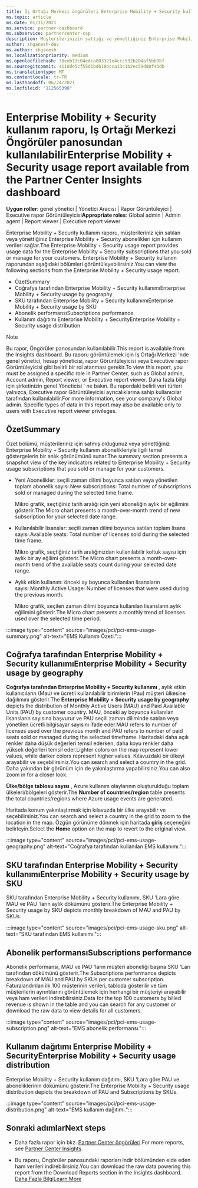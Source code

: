```yaml
---
title: İş Ortağı Merkezi öngörüleri Enterprise Mobility + Security kullanım raporu
ms.topic: article
ms.date: 01/11/2021
ms.service: partner-dashboard
ms.subservice: partnercenter-csp
description: Müşterilerinizin sattığı ve yönettiğiniz Enterprise Mobility + Security aboneliklerin kullanımı ile ilgili olarak neler yapabileceğinizi görün.
author: shganesh-dev
ms.author: shganesh
ms.localizationpriority: medium
ms.openlocfilehash: 38eeb13c04edca803321e4ccc532b204af5bb9bf
ms.sourcegitcommit: 4118de5cf55d1bd618ecca13c1b2ec59d80f43db
ms.translationtype: MT
ms.contentlocale: tr-TR
ms.lasthandoff: 06/24/2021
ms.locfileid: "112565398"
---
```

# <a name="enterprise-mobility--security-usage-report-available-from-the-partner-center-insights-dashboard"></a><span data-ttu-id="c9ccf-103">Enterprise Mobility + Security kullanım raporu, Iş Ortağı Merkezi Öngörüler panosundan kullanılabilir</span><span class="sxs-lookup"><span data-stu-id="c9ccf-103">Enterprise Mobility + Security usage report available from the Partner Center Insights dashboard</span></span>

<span data-ttu-id="c9ccf-104">**Uygun roller**: genel yönetici | Yönetici Aracısı | Rapor Görüntüleyici | Executive rapor Görüntüleyicisi</span><span class="sxs-lookup"><span data-stu-id="c9ccf-104">**Appropriate roles**: Global admin | Admin agent | Report viewer | Executive report viewer</span></span>

<span data-ttu-id="c9ccf-105">Enterprise Mobility + Security kullanım raporu, müşterileriniz için satılan veya yönettiğiniz Enterprise Mobility + Security abonelikleri için kullanım verileri sağlar.</span><span class="sxs-lookup"><span data-stu-id="c9ccf-105">The Enterprise Mobility + Security usage report provides usage data for the Enterprise Mobility + Security subscriptions that you sold or manage for your customers.</span></span> <span data-ttu-id="c9ccf-106">Enterprise Mobility + Security kullanım raporundan aşağıdaki bölümleri görüntüleyebilirsiniz.</span><span class="sxs-lookup"><span data-stu-id="c9ccf-106">You can view the following sections from the Enterprise Mobility + Security usage report.</span></span>

- <span data-ttu-id="c9ccf-107">Özet</span><span class="sxs-lookup"><span data-stu-id="c9ccf-107">Summary</span></span>
- <span data-ttu-id="c9ccf-108">Coğrafya tarafından Enterprise Mobility + Security kullanımı</span><span class="sxs-lookup"><span data-stu-id="c9ccf-108">Enterprise Mobility + Security usage by geography</span></span>
- <span data-ttu-id="c9ccf-109">SKU tarafından Enterprise Mobility + Security kullanımı</span><span class="sxs-lookup"><span data-stu-id="c9ccf-109">Enterprise Mobility + Security usage by SKU</span></span>
- <span data-ttu-id="c9ccf-110">Abonelik performansı</span><span class="sxs-lookup"><span data-stu-id="c9ccf-110">Subscriptions performance</span></span>
- <span data-ttu-id="c9ccf-111">Kullanım dağıtımı Enterprise Mobility + Security</span><span class="sxs-lookup"><span data-stu-id="c9ccf-111">Enterprise Mobility + Security usage distribution</span></span>

 > [!NOTE]
 > <span data-ttu-id="c9ccf-112">Bu rapor, Öngörüler panosundan kullanılabilir.</span><span class="sxs-lookup"><span data-stu-id="c9ccf-112">This report is available from the Insights dashboard.</span></span> <span data-ttu-id="c9ccf-113">Bu raporu görüntülemek için Iş Ortağı Merkezi 'nde genel yönetici, hesap yöneticisi, rapor Görüntüleyicisi veya Executive rapor Görüntüleyicisi gibi belirli bir rol atanması gerekir.</span><span class="sxs-lookup"><span data-stu-id="c9ccf-113">To view this report, you must be assigned a specific role in Partner Center, such as Global admin, Account admin, Report viewer, or Executive report viewer.</span></span> <span data-ttu-id="c9ccf-114">Daha fazla bilgi için şirketinizin genel Yöneticisi ' ne bakın. Bu rapordaki belirli veri türleri yalnızca, Executive rapor Görüntüleyicisi ayrıcalıklarına sahip kullanıcılar tarafından kullanılabilir.</span><span class="sxs-lookup"><span data-stu-id="c9ccf-114">For more information, see your company's Global admin. Specific types of data in this report may also be available only to users with Executive report viewer privileges.</span></span>

## <a name="summary"></a><span data-ttu-id="c9ccf-115">Özet</span><span class="sxs-lookup"><span data-stu-id="c9ccf-115">Summary</span></span>

<span data-ttu-id="c9ccf-116">Özet bölümü, müşterileriniz için satmış olduğunuz veya yönettiğiniz Enterprise Mobility + Security kullanım abonelikleriyle ilgili temel göstergelerin bir anlık görünümünü sunar.</span><span class="sxs-lookup"><span data-stu-id="c9ccf-116">The summary section presents a snapshot view of the key indicators related to Enterprise Mobility + Security usage subscriptions that you sold or manage for your customers.</span></span> 

- <span data-ttu-id="c9ccf-117">Yeni Abonelikler: seçili zaman dilimi boyunca satılan veya yönetilen toplam abonelik sayısı.</span><span class="sxs-lookup"><span data-stu-id="c9ccf-117">New subscriptions: Total number of subscriptions sold or managed during the selected time frame.</span></span>

   <span data-ttu-id="c9ccf-118">Mikro grafik, seçtiğiniz tarih aralığı için yeni aboneliğin aylık bir eğilimini gösterir.</span><span class="sxs-lookup"><span data-stu-id="c9ccf-118">The Micro chart presents a month-over-month trend of new subscription for your selected date range.</span></span>

- <span data-ttu-id="c9ccf-119">Kullanılabilir lisanslar: seçili zaman dilimi boyunca satılan toplam lisans sayısı.</span><span class="sxs-lookup"><span data-stu-id="c9ccf-119">Available seats: Total number of licenses sold during the selected time frame.</span></span>

   <span data-ttu-id="c9ccf-120">Mikro grafik, seçtiğiniz tarih aralığınızdan kullanılabilir koltuk sayısı için aylık bir ay eğilimi gösterir.</span><span class="sxs-lookup"><span data-stu-id="c9ccf-120">The Micro chart presents a month-over-month trend of the available seats count during your selected date range.</span></span>

- <span data-ttu-id="c9ccf-121">Aylık etkin kullanım: önceki ay boyunca kullanılan lisansların sayısı.</span><span class="sxs-lookup"><span data-stu-id="c9ccf-121">Monthly Active Usage: Number of licenses that were used during the previous month.</span></span>

   <span data-ttu-id="c9ccf-122">Mikro grafik, seçilen zaman dilimi boyunca kullanılan lisansların aylık eğilimini gösterir.</span><span class="sxs-lookup"><span data-stu-id="c9ccf-122">The Micro chart presents a monthly trend of licenses used over the selected time period.</span></span>

:::image type="content" source="images/pci/pci-ems-usage-summary.png" alt-text="EMS Kullanım Özeti.":::

## <a name="enterprise-mobility--security-usage-by-geography"></a><span data-ttu-id="c9ccf-124">Coğrafya tarafından Enterprise Mobility + Security kullanımı</span><span class="sxs-lookup"><span data-stu-id="c9ccf-124">Enterprise Mobility + Security usage by geography</span></span>

<span data-ttu-id="c9ccf-125">**Coğrafya tarafından Enterprise Mobility + Security kullanımı** , aylık etkin kullanıcıların (Mau) ve ücretli kullanılabilir birimlerin (Pau) müşteri ülkesine dağılımını gösterir.</span><span class="sxs-lookup"><span data-stu-id="c9ccf-125">The **Enterprise Mobility + Security usage by geography** depicts the distribution of Monthly Active Users (MAU) and Paid Available Units (PAU) by customer country.</span></span> <span data-ttu-id="c9ccf-126">MAU, önceki ay boyunca kullanılan lisansların sayısına başvurur ve PAU seçili zaman diliminde satılan veya yönetilen ücretli bilgisayar sayısını ifade eder.</span><span class="sxs-lookup"><span data-stu-id="c9ccf-126">MAU refers to number of licenses used over the previous month and PAU refers to number of paid seats sold or managed during the selected timeframe.</span></span> <span data-ttu-id="c9ccf-127">Haritadaki daha açık renkler daha düşük değerleri temsil ederken, daha koyu renkler daha yüksek değerleri temsil eder.</span><span class="sxs-lookup"><span data-stu-id="c9ccf-127">Lighter colors on the map represent lower values, while darker colors represent higher values.</span></span> <span data-ttu-id="c9ccf-128">Kılavuzdaki bir ülkeyi arayabilir ve seçebilirsiniz.</span><span class="sxs-lookup"><span data-stu-id="c9ccf-128">You can search and select a country in the grid.</span></span> <span data-ttu-id="c9ccf-129">Daha yakından bir görünüm için de yakınlaştırma yapabilirsiniz.</span><span class="sxs-lookup"><span data-stu-id="c9ccf-129">You can also zoom in for a closer look.</span></span>

<span data-ttu-id="c9ccf-130">**Ülke/bölge tablosu sayısı** , Azure kullanım olaylarının oluşturulduğu toplam ülkeleri/bölgeleri gösterir.</span><span class="sxs-lookup"><span data-stu-id="c9ccf-130">The **Number of countries/region** table presents the total countries/regions where Azure usage events are generated.</span></span>

<span data-ttu-id="c9ccf-131">Haritada konum yakınlaştırmak için kılavuzda bir ülke arayabilir ve seçebilirsiniz.</span><span class="sxs-lookup"><span data-stu-id="c9ccf-131">You can search and select a country in the grid to zoom to the location in the map.</span></span> <span data-ttu-id="c9ccf-132">Özgün görünüme dönmek için haritada **giriş** seçeneğini belirleyin.</span><span class="sxs-lookup"><span data-stu-id="c9ccf-132">Select the **Home** option on the map to revert to the original view.</span></span>

:::image type="content" source="images/pci/pci-ems-usage-geography.png" alt-text="Coğrafya tarafından kullanılan EMS kullanımı.":::

## <a name="enterprise-mobility--security-usage-by-sku"></a><span data-ttu-id="c9ccf-134">SKU tarafından Enterprise Mobility + Security kullanımı</span><span class="sxs-lookup"><span data-stu-id="c9ccf-134">Enterprise Mobility + Security usage by SKU</span></span>

<span data-ttu-id="c9ccf-135">SKU tarafından Enterprise Mobility + Security kullanımı, SKU 'Lara göre MAU ve PAU 'ların aylık dökümünü gösterir.</span><span class="sxs-lookup"><span data-stu-id="c9ccf-135">The Enterprise Mobility + Security usage by SKU depicts monthly breakdown of MAU and PAU by SKUs.</span></span>

:::image type="content" source="images/pci/pci-ems-usage-sku.png" alt-text="SKU tarafından EMS kullanımı.":::

## <a name="subscriptions-performance"></a><span data-ttu-id="c9ccf-137">Abonelik performansı</span><span class="sxs-lookup"><span data-stu-id="c9ccf-137">Subscriptions performance</span></span>

<span data-ttu-id="c9ccf-138">Abonelik performansı, MAU ve PAU 'ların müşteri aboneliği başına SKU 'Ları tarafından dökümünü gösterir.</span><span class="sxs-lookup"><span data-stu-id="c9ccf-138">The Subscriptions performance depicts breakdown of MAU and PAU by SKUs per customer subscription.</span></span> <span data-ttu-id="c9ccf-139">Faturalandırılan ilk 100 müşterinin verileri, tabloda gösterilir ve tüm müşterilerin ayrıntılarını görüntülemek için herhangi bir müşteriyi arayabilir veya ham verileri indirebilirsiniz.</span><span class="sxs-lookup"><span data-stu-id="c9ccf-139">Data for the top 100 customers by billed revenue is shown in the table and you can search for any customer or download the raw data to view details for all customers.</span></span>

:::image type="content" source="images/pci/pci-ems-usage-subscription.png" alt-text="EMS abonelik performansı.":::

## <a name="enterprise-mobility--security-usage-distribution"></a><span data-ttu-id="c9ccf-141">Kullanım dağıtımı Enterprise Mobility + Security</span><span class="sxs-lookup"><span data-stu-id="c9ccf-141">Enterprise Mobility + Security usage distribution</span></span>

<span data-ttu-id="c9ccf-142">Enterprise Mobility + Security kullanım dağıtımı, SKU 'Lara göre PAU ve aboneliklerinin dökümünü gösterir.</span><span class="sxs-lookup"><span data-stu-id="c9ccf-142">The Enterprise Mobility + Security usage distribution depicts the breakdown of PAU and Subscriptions by SKUs.</span></span>

:::image type="content" source="images/pci/pci-ems-usage-distribution.png" alt-text="EMS kullanım dağıtımı.":::

## <a name="next-steps"></a><span data-ttu-id="c9ccf-144">Sonraki adımlar</span><span class="sxs-lookup"><span data-stu-id="c9ccf-144">Next steps</span></span>

- <span data-ttu-id="c9ccf-145">Daha fazla rapor için bkz. [Partner Center öngörüleri](partner-center-insights.md).</span><span class="sxs-lookup"><span data-stu-id="c9ccf-145">For more reports, see [Partner Center Insights](partner-center-insights.md).</span></span>

- <span data-ttu-id="c9ccf-146">Bu raporu, Öngörüler panosundaki raporları Indir bölümünden elde eden ham verileri indirebilirsiniz.</span><span class="sxs-lookup"><span data-stu-id="c9ccf-146">You can download the raw data powering this report from the Download Reports section in the Insights dashboard.</span></span> [<span data-ttu-id="c9ccf-147">Daha Fazla Bilgi</span><span class="sxs-lookup"><span data-stu-id="c9ccf-147">Learn More</span></span>](pci-download-reports.md) 
